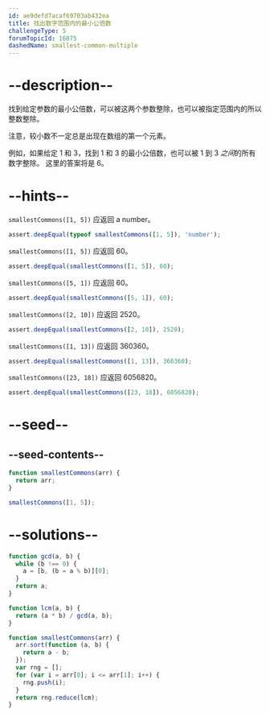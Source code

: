 ```yaml
---
id: ae9defd7acaf69703ab432ea
title: 找出数字范围内的最小公倍数
challengeType: 5
forumTopicId: 16075
dashedName: smallest-common-multiple
---
```


# --description--

找到给定参数的最小公倍数，可以被这两个参数整除，也可以被指定范围内的所以整数整除。

注意，较小数不一定总是出现在数组的第一个元素。

例如，如果给定 1 和 3，找到 1 和 3 的最小公倍数，也可以被 1 到 3 *之间*的所有数字整除。 这里的答案将是 6。

# --hints--

`smallestCommons([1, 5])` 应返回 a number。

```js
assert.deepEqual(typeof smallestCommons([1, 5]), 'number');
```

`smallestCommons([1, 5])` 应返回 60。

```js
assert.deepEqual(smallestCommons([1, 5]), 60);
```

`smallestCommons([5, 1])` 应返回 60。

```js
assert.deepEqual(smallestCommons([5, 1]), 60);
```

`smallestCommons([2, 10])` 应返回 2520。

```js
assert.deepEqual(smallestCommons([2, 10]), 2520);
```

`smallestCommons([1, 13])` 应返回 360360。

```js
assert.deepEqual(smallestCommons([1, 13]), 360360);
```

`smallestCommons([23, 18])` 应返回 6056820。

```js
assert.deepEqual(smallestCommons([23, 18]), 6056820);
```

# --seed--

## --seed-contents--

```js
function smallestCommons(arr) {
  return arr;
}

smallestCommons([1, 5]);
```

# --solutions--

```js
function gcd(a, b) {
  while (b !== 0) {
    a = [b, (b = a % b)][0];
  }
  return a;
}

function lcm(a, b) {
  return (a * b) / gcd(a, b);
}

function smallestCommons(arr) {
  arr.sort(function (a, b) {
    return a - b;
  });
  var rng = [];
  for (var i = arr[0]; i <= arr[1]; i++) {
    rng.push(i);
  }
  return rng.reduce(lcm);
}
```

